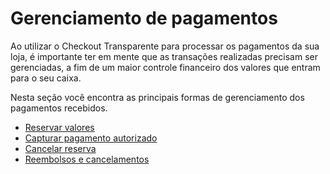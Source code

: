 # Gerenciamento de pagamentos

Ao utilizar o Checkout Transparente para processar os pagamentos da sua loja, é importante ter em mente que as transações realizadas precisam ser gerenciadas, a fim de um maior controle financeiro dos valores que entram para o seu caixa.

Nesta seção você encontra as principais formas de gerenciamento dos pagamentos recebidos.

- [Reservar valores](/developers/pt/docs/checkout-api/payment-management/make-value-reserve)
- [Capturar pagamento autorizado](/developers/pt/docs/checkout-api/payment-management/capture-authorized-payment)
- [Cancelar reserva](/developers/pt/docs/checkout-api/payment-management/cancel-reserve)
- [Reembolsos e cancelamentos](/developers/pt/docs/checkout-api/payment-management/cancellations-and-refunds)



